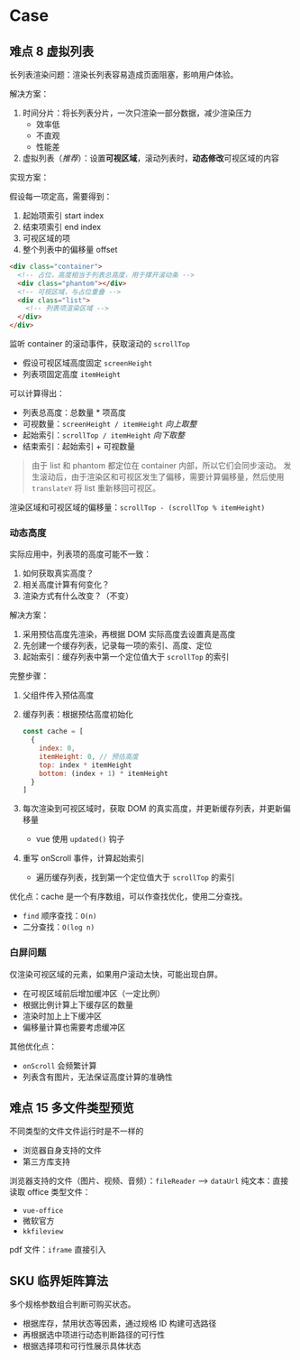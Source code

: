 # Case

## 难点 8 虚拟列表

长列表渲染问题：渲染长列表容易造成页面阻塞，影响用户体验。

解决方案：

1. 时间分片：将长列表分片，一次只渲染一部分数据，减少渲染压力
   - 效率低
   - 不直观
   - 性能差
2. 虚拟列表（_推荐_）：设置**可视区域**，滚动列表时，**动态修改**可视区域的内容

实现方案：

假设每一项定高，需要得到：

1. 起始项索引 start index
2. 结束项索引 end index
3. 可视区域的项
4. 整个列表中的偏移量 offset

```html
<div class="container">
  <!-- 占位，高度相当于列表总高度，用于撑开滚动条 -->
  <div class="phantom"></div>
  <!-- 可视区域，与占位重叠 -->
  <div class="list">
    <!-- 列表项渲染区域 -->
  </div>
</div>
```

监听 container 的滚动事件，获取滚动的 `scrollTop`

- 假设可视区域高度固定 `screenHeight`
- 列表项固定高度 `itemHeight`

可以计算得出：

- 列表总高度：总数量 \* 项高度
- 可视数量：`screenHeight / itemHeight` _向上取整_
- 起始索引：`scrollTop / itemHeight` _向下取整_
- 结束索引：起始索引 + 可视数量

> 由于 list 和 phantom 都定位在 container 内部，所以它们会同步滚动。
> 发生滚动后，由于渲染区和可视区发生了偏移，需要计算偏移量，然后使用 `translateY` 将 list 重新移回可视区。

渲染区域和可视区域的偏移量：`scrollTop - (scrollTop % itemHeight)`

### 动态高度

实际应用中，列表项的高度可能不一致：

1. 如何获取真实高度？
2. 相关高度计算有何变化？
3. 渲染方式有什么改变？（不变）

解决方案：

1. 采用预估高度先渲染，再根据 DOM 实际高度去设置真是高度
2. 先创建一个缓存列表，记录每一项的索引、高度、定位
3. 起始索引：缓存列表中第一个定位值大于 `scrollTop` 的索引

完整步骤：

1. 父组件传入预估高度
2. 缓存列表：根据预估高度初始化

   ```js
   const cache = [
     {
       index: 0,
       itemHeight: 0, // 预估高度
       top: index * itemHeight
       bottom: (index + 1) * itemHeight
     }
   ]
   ```

3. 每次渲染到可视区域时，获取 DOM 的真实高度，并更新缓存列表，并更新偏移量
   - vue 使用 `updated()` 钩子
4. 重写 onScroll 事件，计算起始索引
   - 遍历缓存列表，找到第一个定位值大于 `scrollTop` 的索引

优化点：cache 是一个有序数组，可以作查找优化，使用二分查找。

- `find` 顺序查找：`O(n)`
- 二分查找：`O(log n)`

### 白屏问题

仅渲染可视区域的元素，如果用户滚动太快，可能出现白屏。

- 在可视区域前后增加缓冲区（一定比例）
- 根据比例计算上下缓存区的数量
- 渲染时加上上下缓冲区
- 偏移量计算也需要考虑缓冲区

其他优化点：

- `onScroll` 会频繁计算
- 列表含有图片，无法保证高度计算的准确性

## 难点 15 多文件类型预览

不同类型的文件文件运行时是不一样的

- 浏览器自身支持的文件
- 第三方库支持

浏览器支持的文件（图片、视频、音频）：`fileReader` --> `dataUrl`
纯文本：直接读取
office 类型文件：

- `vue-office`
- 微软官方
- `kkfileview`

pdf 文件：`iframe` 直接引入

## SKU 临界矩阵算法

多个规格参数组合判断可购买状态。

- 根据库存，禁用状态等因素，通过规格 ID 构建可选路径
- 再根据选中项进行动态判断路径的可行性
- 根据选择项和可行性展示具体状态
